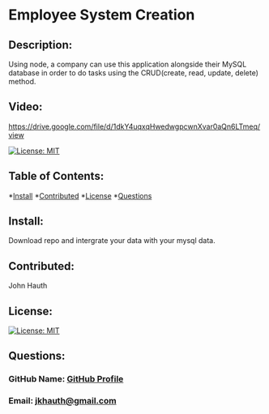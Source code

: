 # Employee System Creation
## Description: 
 Using node, a company can use this application alongside their MySQL database in order to do tasks using the CRUD(create, read, update, delete) method.
## Video:
https://drive.google.com/file/d/1dkY4uqxqHwedwgpcwnXvar0aQn6LTmeq/view

[![License: MIT](https://img.shields.io/badge/License-MIT-yellow.svg)](https://opensource.org/licenses/MIT)
## Table of Contents: 
*[Install](#install) 
*[Contributed](#contributed) 
*[License](#license) 
*[Questions](#questions) 
## Install: 
 Download repo and intergrate your data with your mysql data.
## Contributed: 
 John Hauth
## License: 
 [![License: MIT](https://img.shields.io/badge/License-MIT-yellow.svg)](https://opensource.org/licenses/MIT)
## Questions: 
 ### GitHub Name: [GitHub Profile](https://www.github.com/jkhauth)
 ### Email: jkhauth@gmail.com
